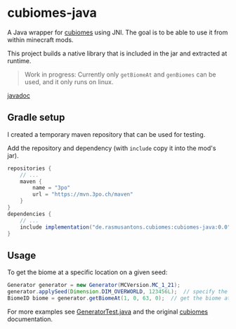 # cubiomes-java
A Java wrapper for [cubiomes](https://github.com/Cubitect/cubiomes/) using JNI.
The goal is to be able to use it from within minecraft mods.

This project builds a native library that is included in the jar and extracted at runtime.

> Work in progress: Currently only `getBiomeAt` and `genBiomes` can be used, and it only runs on linux.

[javadoc](https://3po.ch/cubiomes-java)

## Gradle setup
I created a temporary maven repository that can be used for testing.

Add the repository and dependency (with `include` copy it into the mod's jar).
```groovy
repositories {
    // ...
    maven {
        name = "3po"
        url = "https://mvn.3po.ch/maven"
    }
}
dependencies {
    // ...
    include implementation("de.rasmusantons.cubiomes:cubiomes-java:0.0")
}
```

## Usage
To get the biome at a specific location on a given seed:
```java
Generator generator = new Generator(MCVersion.MC_1_21);
generator.applySeed(Dimension.DIM_OVERWORLD, 123456L);  // specify the dimension and the seed
BiomeID biome = generator.getBiomeAt(1, 0, 63, 0);  // get the biome at (0, 63, 0) with a scale of 1
```

For more examples see [GeneratorTest.java](https://github.com/RasmusAntons/cubiomes-java/blob/main/src/test/java/de/rasmusantons/cubiomes/GeneratorTest.java)
and the original [cubiomes](https://github.com/Cubitect/cubiomes/) documentation.
